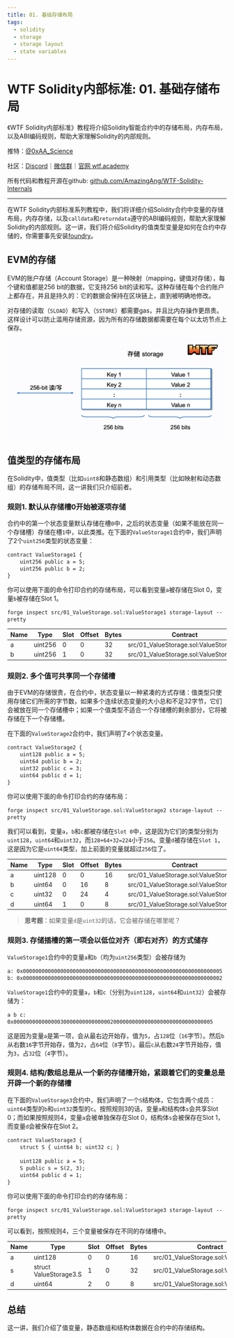 ```yaml
---
title: 01. 基础存储布局
tags:
  - solidity
  - storage
  - storage layout
  - state variables
---
```


# WTF Solidity内部标准: 01. 基础存储布局

《WTF Solidity内部标准》教程将介绍Solidity智能合约中的存储布局，内存布局，以及ABI编码规则，帮助大家理解Solidity的内部规则。

推特：[@0xAA_Science](https://twitter.com/0xAA_Science)

社区：[Discord](https://discord.gg/5akcruXrsk)｜[微信群](https://docs.google.com/forms/d/e/1FAIpQLSe4KGT8Sh6sJ7hedQRuIYirOoZK_85miz3dw7vA1-YjodgJ-A/viewform?usp=sf_link)｜[官网 wtf.academy](https://wtf.academy)

所有代码和教程开源在github: [github.com/AmazingAng/WTF-Solidity-Internals](https://github.com/AmazingAng/WTF-Solidity-Internals)

-----

在WTF Solidity内部标准系列教程中，我们将详细介绍Solidity合约中变量的存储布局，内存存储，以及`calldata`和`returndata`遵守的ABI编码规则，帮助大家理解Solidity的内部规则。这一讲，我们将介绍Solidity的值类型变量是如何在合约中存储的，你需要事先安装[foundry](https://book.getfoundry.sh/getting-started/installation)。

## EVM的存储

EVM的账户存储（Account Storage）是一种映射（mapping，键值对存储），每个键和值都是256 bit的数据，它支持256 bit的读和写。这种存储在每个合约账户上都存在，并且是持久的：它的数据会保持在区块链上，直到被明确地修改。

对存储的读取（`SLOAD`）和写入（`SSTORE`）都需要gas，并且比内存操作更昂贵。这样设计可以防止滥用存储资源，因为所有的存储数据都需要在每个以太坊节点上保存。

![](./img/1-1.png)

## 值类型的存储布局

在Solidity中，值类型（比如`uint8`和静态数组）和引用类型（比如映射和动态数组）的存储布局不同，这一讲我们只介绍前者。

### 规则1. 默认从存储槽0开始被逐项存储

合约中的第一个状态变量默认存储在槽`0`中，之后的状态变量（如果不能放在同一个存储槽）存储在槽`1`中，以此类推。在下面的`ValueStorage1`合约中，我们声明了2个`uint256`类型的状态变量：

```solidity
contract ValueStorage1 {
    uint256 public a = 5;
    uint256 public b = 2;
}
```

你可以使用下面的命令打印合约的存储布局，可以看到变量`a`被存储在Slot 0，变量`b`被存储在Slot 1。

```shell
forge inspect src/01_ValueStorage.sol:ValueStorage1 storage-layout --pretty
```

| Name | Type    | Slot | Offset | Bytes | Contract                              |
|------|---------|------|--------|-------|---------------------------------------|
| a    | uint256 | 0    | 0      | 32    | src/01_ValueStorage.sol:ValueStorage1 |
| b    | uint256 | 1    | 0      | 32    | src/01_ValueStorage.sol:ValueStorage1 |

### 规则2. 多个值可共享同一个存储槽

由于EVM的存储很贵，在合约中，状态变量以一种紧凑的方式存储：值类型只使用存储它们所需的字节数，如果多个连续状态变量的大小总和不足32字节，它们会被放在同一个存储槽中；如果一个值类型不适合一个存储槽的剩余部分，它将被存储在下一个存储槽。

在下面的`ValueStorage2`合约中，我们声明了`4`个状态变量。

```solidity
contract ValueStorage2 {
    uint128 public a = 5;
    uint64 public b = 2;
    uint32 public c = 3;
    uint64 public d = 1;
}
```

你可以使用下面的命令打印合约的存储布局：

```shell
forge inspect src/01_ValueStorage.sol:ValueStorage2 storage-layout --pretty
```

我们可以看到，变量`a`，`b`和`c`都被存储在`Slot 0`中，这是因为它们的类型分别为`uint128`，`uint64`和`uint32`，而`128+64+32=224`小于`256`。变量`d`被存储在`Slot 1`，这是因为它是`uint64`类型，加上前面的变量就超过`256`位了。

| Name | Type    | Slot | Offset | Bytes | Contract                              |
|------|---------|------|--------|-------|---------------------------------------|
| a    | uint128 | 0    | 0      | 16    | src/01_ValueStorage.sol:ValueStorage2 |
| b    | uint64  | 0    | 16     | 8     | src/01_ValueStorage.sol:ValueStorage2 |
| c    | uint32  | 0    | 24     | 4     | src/01_ValueStorage.sol:ValueStorage2 |
| d    | uint64 | 1    | 0      | 8    | src/01_ValueStorage.sol:ValueStorage2 |

> **思考题**：如果变量`d`是`uint32`的话，它会被存储在哪里呢？

### 规则3. 存储插槽的第一项会以低位对齐（即右对齐）的方式储存

`ValueStorage1`合约中的变量`a`和`b`（均为`uint256`类型）会被存储为

```
a: 0x0000000000000000000000000000000000000000000000000000000000000005
b: 0x0000000000000000000000000000000000000000000000000000000000000002
```

`ValueStorage1`合约中的变量`a`，`b`和`c`（分别为`uint128`，`uint64`和`uint32`）会被存储为：

```
a b c: 0x0000000000000003000000000000000200000000000000000000000000000005
```

这是因为变量`a`是第一项，会从最右边开始存，值为`5`，占`128`位（`16`字节）。然后`b`从右数`16`字节开始存，值为`2`，占`64`位（`8`字节）。最后`c`从右数`24`字节开始存，值为`3`，占`32`位（`4`字节）。

### 规则4. 结构/数组总是从一个新的存储槽开始，紧跟着它们的变量总是开辟一个新的存储槽

在下面的`ValueStorage3`合约中，我们声明了一个`S`结构体，它包含两个成员：`uint64`类型的`b`和`uint32`类型的`c`。按照规则3的话，变量`a`和结构体`s`会共享Slot 0；而如果按照规则4，变量`a`会被单独保存在Slot 0，结构体`s`会被保存在Slot 1，而变量`d`会被保存在Slot 2。

```solidity
contract ValueStorage3 {
    struct S { uint64 b; uint32 c; }

    uint128 public a = 5;
    S public s = S(2, 3);
    uint64 public d = 1;
}
```

你可以使用下面的命令打印合约的存储布局：

```shell
forge inspect src/01_ValueStorage.sol:ValueStorage3 storage-layout --pretty
```

可以看到，按照规则4，三个变量被保存在不同的存储槽中。

| Name | Type                   | Slot | Offset | Bytes | Contract                              |
|------|------------------------|------|--------|-------|---------------------------------------|
| a    | uint128                | 0    | 0      | 16    | src/01_ValueStorage.sol:ValueStorage3 |
| s    | struct ValueStorage3.S | 1    | 0      | 32    | src/01_ValueStorage.sol:ValueStorage3 |
| d    | uint64                 | 2    | 0      | 8     | src/01_ValueStorage.sol:ValueStorage3 |

## 总结

这一讲，我们介绍了值变量，静态数组和结构体数据在合约中的存储结构。